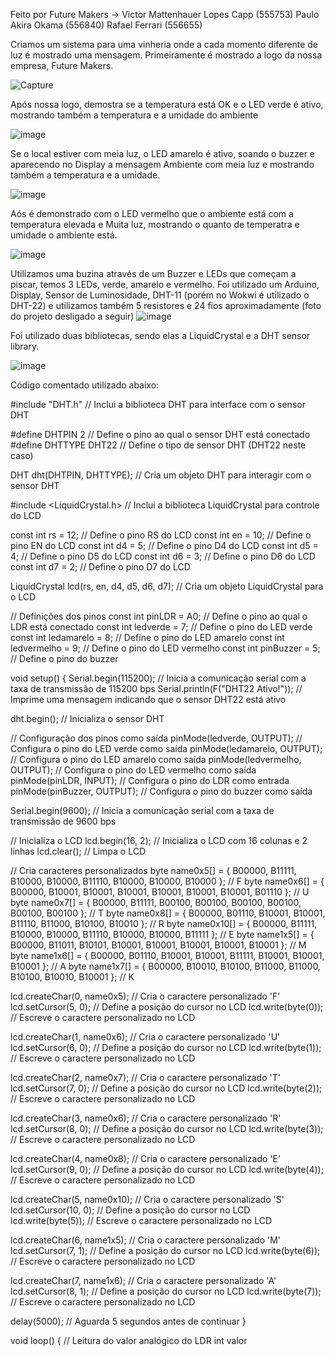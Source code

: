 Feito por Future Makers -> Victor Mattenhauer Lopes Capp (555753)
                           Paulo Akira Okama (556840)
                           Rafael Ferrari (556655)

Criamos um sistema para uma vinheria onde a cada momento diferente de luz é mostrado uma mensagem.
Primeiramente é mostrado a logo da nossa empresa, Future Makers. 

![Capture](https://github.com/VictorMLCapp/Edge-computing/assets/163414336/495af386-4098-4959-b72c-543e7d2524a2)

Após nossa logo, demostra se a temperatura está OK e o LED verde é ativo, mostrando também a temperatura e a umidade do ambiente

![image](https://github.com/VictorMLCapp/Edge-computing/assets/163414336/22505260-a6db-413b-9320-5c5b9b409bfe)

Se o local estiver com meia luz, o LED amarelo é ativo, soando o buzzer e aparecendo no Display a mensagem Ambiente com meia luz e mostrando também a temperatura e a umidade.

![image](https://github.com/VictorMLCapp/Edge-computing/assets/163414336/b0b12c46-2f03-4673-8aac-ffc91aceb363)


Aós é demonstrado com o LED vermelho que o ambiente está com a temperatura elevada e Muita luz, mostrando o quanto de temperatra e umidade o ambiente está.

![image](https://github.com/VictorMLCapp/Edge-computing/assets/163414336/6e094f25-e093-4377-bc7e-4f36d69e153f)


Utilizamos uma buzina através de um Buzzer e LEDs que começam a piscar, temos 3 LEDs, verde, amarelo e vermelho.
Foi utilizado um Arduino, Display, Sensor de Luminosidade, DHT-11 (porém no Wokwi é utilizado o DHT-22) e utilizamos também 5 resistores e 24 fios aproximadamente (foto do projeto desligado a seguir)
![image](https://github.com/VictorMLCapp/Edge-computing/assets/163414336/d2614fcd-4044-4b90-9228-80cbbb474b2d)


Foi utilizado duas bibliotecas, sendo elas a LiquidCrystal e a DHT sensor library. 

![image](https://github.com/VictorMLCapp/Edge-computing/assets/163414336/31a41e83-6480-4235-b2b9-b5e322a26606)


Código comentado utilizado abaixo:


#include "DHT.h" // Inclui a biblioteca DHT para interface com o sensor DHT

#define DHTPIN 2     // Define o pino ao qual o sensor DHT está conectado
#define DHTTYPE DHT22   // Define o tipo de sensor DHT (DHT22 neste caso)

DHT dht(DHTPIN, DHTTYPE); // Cria um objeto DHT para interagir com o sensor DHT

#include <LiquidCrystal.h> // Inclui a biblioteca LiquidCrystal para controle do LCD

const int rs = 12; // Define o pino RS do LCD
const int en = 10; // Define o pino EN do LCD
const int d4 = 5;  // Define o pino D4 do LCD
const int d5 = 4;  // Define o pino D5 do LCD
const int d6 = 3;  // Define o pino D6 do LCD
const int d7 = 2;  // Define o pino D7 do LCD

LiquidCrystal lcd(rs, en, d4, d5, d6, d7); // Cria um objeto LiquidCrystal para o LCD

// Definições dos pinos
const int pinLDR = A0; // Define o pino ao qual o LDR está conectado
const int ledverde = 7; // Define o pino do LED verde
const int ledamarelo = 8; // Define o pino do LED amarelo
const int ledvermelho = 9; // Define o pino do LED vermelho
const int pinBuzzer = 5; // Define o pino do buzzer

void setup() {
  Serial.begin(115200); // Inicia a comunicação serial com a taxa de transmissão de 115200 bps
  Serial.println(F("DHT22 Ativo!")); // Imprime uma mensagem indicando que o sensor DHT22 está ativo

  dht.begin(); // Inicializa o sensor DHT

  // Configuração dos pinos como saída
  pinMode(ledverde, OUTPUT); // Configura o pino do LED verde como saída
  pinMode(ledamarelo, OUTPUT); // Configura o pino do LED amarelo como saída
  pinMode(ledvermelho, OUTPUT); // Configura o pino do LED vermelho como saída
  pinMode(pinLDR, INPUT); // Configura o pino do LDR como entrada
  pinMode(pinBuzzer, OUTPUT); // Configura o pino do buzzer como saída

  Serial.begin(9600); // Inicia a comunicação serial com a taxa de transmissão de 9600 bps

  // Inicializa o LCD
  lcd.begin(16, 2); // Inicializa o LCD com 16 colunas e 2 linhas
  lcd.clear(); // Limpa o LCD

  // Cria caracteres personalizados
  byte name0x5[] = { B00000, B11111, B10000, B10000, B11110, B10000, B10000, B10000 }; // F
  byte name0x6[] = { B00000, B10001, B10001, B10001, B10001, B10001, B10001, B01110 }; // U
  byte name0x7[] = { B00000, B11111, B00100, B00100, B00100, B00100, B00100, B00100 }; // T
  byte name0x8[] = { B00000, B01110, B10001, B10001, B11110, B11000, B10100, B10010 }; // R
  byte name0x10[] = { B00000, B11111, B10000, B10000, B11110, B10000, B10000, B11111 }; // E 
  byte name1x5[] = { B00000, B11011, B10101, B10001, B10001, B10001, B10001, B10001 }; // M
  byte name1x6[] = { B00000, B01110, B10001, B10001, B11111, B10001, B10001, B10001 }; // A
  byte name1x7[] = { B00000, B10010, B10100, B11000, B11000, B10100, B10010, B10001 }; // K 

  lcd.createChar(0, name0x5); // Cria o caractere personalizado 'F'
  lcd.setCursor(5, 0); // Define a posição do cursor no LCD
  lcd.write(byte(0)); // Escreve o caractere personalizado no LCD

  lcd.createChar(1, name0x6); // Cria o caractere personalizado 'U'
  lcd.setCursor(6, 0); // Define a posição do cursor no LCD
  lcd.write(byte(1)); // Escreve o caractere personalizado no LCD

  lcd.createChar(2, name0x7); // Cria o caractere personalizado 'T'
  lcd.setCursor(7, 0); // Define a posição do cursor no LCD
  lcd.write(byte(2)); // Escreve o caractere personalizado no LCD

  lcd.createChar(3, name0x6); // Cria o caractere personalizado 'R'
  lcd.setCursor(8, 0); // Define a posição do cursor no LCD
  lcd.write(byte(3)); // Escreve o caractere personalizado no LCD

  lcd.createChar(4, name0x8); // Cria o caractere personalizado 'E'
  lcd.setCursor(9, 0); // Define a posição do cursor no LCD
  lcd.write(byte(4)); // Escreve o caractere personalizado no LCD

  lcd.createChar(5, name0x10); // Cria o caractere personalizado 'S'
  lcd.setCursor(10, 0); // Define a posição do cursor no LCD
  lcd.write(byte(5)); // Escreve o caractere personalizado no LCD

  lcd.createChar(6, name1x5); // Cria o caractere personalizado 'M'
  lcd.setCursor(7, 1); // Define a posição do cursor no LCD
  lcd.write(byte(6)); // Escreve o caractere personalizado no LCD

  lcd.createChar(7, name1x6); // Cria o caractere personalizado 'A'
  lcd.setCursor(8, 1); // Define a posição do cursor no LCD
  lcd.write(byte(7)); // Escreve o caractere personalizado no LCD

  delay(5000); // Aguarda 5 segundos antes de continuar
}

void loop() {
  // Leitura do valor analógico do LDR
  int valor
